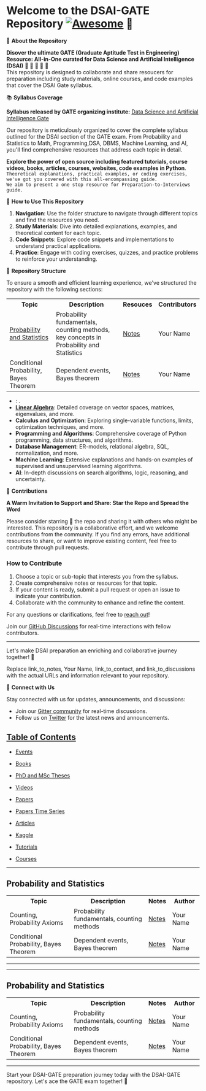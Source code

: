# Welcome to the DSAI-GATE Repository [![Awesome](https://awesome.re/badge-flat.svg)](https://awesome.re) :robot: 


🚀 **About the Repository**
 
**Disover the ultimate GATE (Graduate Aptitude Test in Engineering) Resource: All-in-One curated for Data Science and Artificial Intelligence (DSAI)** 🌟 🌟 🌟 🌟 🌟 \
This repository is designed to collaborate and share resoucers for preparation including study materials, online courses, and code examples that cover the DSAI Gate syllabus.

📚 **Syllabus Coverage**

**Syllabus released by GATE organizing institute:**  [Data Science and Artificial Intelligence Gate ](https://gate2024.iisc.ac.in/wp-content/uploads/2023/08/GATE2024DataScienceAIsyllabus.pdf)

Our repository is meticulously organized to cover the complete syllabus outlined for the DSAI section of the GATE exam. From Probability and Statistics to Math, Programming,DSA, DBMS, Machine Learning, and AI, you'll find comprehensive resources that address each topic in detail. 

**Explore the power of open source including featured tutorials, course videos, books, articles, courses, websites, code examples in Python**.\
``Theoretical explanations, practical examples, or coding exercises, we've got you covered with this all-encompassing guide.``\
``We aim to present a one stop resource for Preparation-to-Interviews guide.`` 

🌟 **How to Use This Repository**

1. **Navigation**: Use the folder structure to navigate through different topics and find the resources you need.
2. **Study Materials**: Dive into detailed explanations, examples, and theoretical content for each topic.
3. **Code Snippets**: Explore code snippets and implementations to understand practical applications.
4. **Practice**: Engage with coding exercises, quizzes, and practice problems to reinforce your understanding.

📁 **Repository Structure**

To ensure a smooth and efficient learning experience, we've structured the repository with the following sections:

<table class="tg">
  <tr>
    <th class="tg-yw4l"><b>Topic</b></th>
    <th class="tg-yw4l"><b>Description</b></th>
    <th class="tg-yw4l"><b>Resouces</b></th>
    <th class="tg-yw4l"><b>Contributors</b></th>
  </tr>
  
  <tr>
    <td class="tg-yw4l"><a href="#probability-and-statistics">Probability and Statistics</td>
    <td class="tg-yw4l">Probability fundamentals, counting methods, key concepts in Probability and Statistics</td>
    <td class="tg-yw4l"><a href="link_to_notes">Notes</a></td>
    <td class="tg-yw4l">Your Name</td>
  </tr>
   <tr>
    <td class="tg-yw4l">Conditional Probability, Bayes Theorem</td>
    <td class="tg-yw4l">Dependent events, Bayes theorem</td>
    <td class="tg-yw4l"><a href="link_to_notes">Notes</a></td>
    <td class="tg-yw4l">Your Name</td>
  </tr>
  <!-- More rows for different topics -->
</table>

- : .
- [**Linear Algebra**](#linear-algebra): Detailed coverage on vector spaces, matrices, eigenvalues, and more.
- **Calculus and Optimization**: Exploring single-variable functions, limits, optimization techniques, and more.
- **Programming and Algorithms**: Comprehensive coverage of Python programming, data structures, and algorithms.
- **Database Management**: ER-models, relational algebra, SQL, normalization, and more.
- **Machine Learning**: Extensive explanations and hands-on examples of supervised and unsupervised learning algorithms.
- **AI**: In-depth discussions on search algorithms, logic, reasoning, and uncertainty.


🤝 **Contributions**

**A Warm Invitation to Support and Share: Star the Repo and Spread the Word**

Please consider starring 🌟 the repo and sharing it with others who might be interested. 
This repository is a collaborative effort, and we welcome contributions from the community. If you find any errors, have additional resources to share, or want to improve existing content, feel free to contribute through pull requests.

### How to Contribute

1. Choose a topic or sub-topic that interests you from the syllabus.
2. Create comprehensive notes or resources for that topic.
3. If your content is ready, submit a pull request or open an issue to indicate your contribution.
4. Collaborate with the community to enhance and refine the content.

For any questions or clarifications, feel free to [reach out](link_to_contact)!

Join our [GitHub Discussions](link_to_discussions) for real-time interactions with fellow contributors.

---

Let's make DSAI preparation an enriching and collaborative journey together! 🚀

Replace link_to_notes, Your Name, link_to_contact, and link_to_discussions with the actual URLs and information relevant to your repository.


🔗 **Connect with Us**

Stay connected with us for updates, announcements, and discussions:

- Join our [Gitter community](link_to_gitter) for real-time discussions.
- Follow us on [Twitter](link_to_twitter) for the latest news and announcements.


## [Table of Contents]()

* [Events](#Events)

* [Books](#Books)

* [PhD and MSc Theses](#Theses)

* [Videos](#Videos) 
 
* [Papers](#Papers)

* [Papers Time Series](#Papers_Time_Series)

* [Articles](#Articles)

* [Kaggle](#Kaggle)

* [Tutorials](#Tutorials)

* [Courses](#Courses)

---
## Probability and Statistics

<table class="tg">
  <tr>
    <th class="tg-yw4l"><b>Topic</b></th>
    <th class="tg-yw4l"><b>Description</b></th>
    <th class="tg-yw4l"><b>Notes</b></th>
    <th class="tg-yw4l"><b>Author</b></th>
  </tr>
  
  <tr>
    <td class="tg-yw4l">Counting, Probability Axioms</td>
    <td class="tg-yw4l">Probability fundamentals, counting methods</td>
    <td class="tg-yw4l"><a href="link_to_notes">Notes</a></td>
    <td class="tg-yw4l">Your Name</td>
  </tr>
   <tr>
    <td class="tg-yw4l">Conditional Probability, Bayes Theorem</td>
    <td class="tg-yw4l">Dependent events, Bayes theorem</td>
    <td class="tg-yw4l"><a href="link_to_notes">Notes</a></td>
    <td class="tg-yw4l">Your Name</td>
  </tr>
  <!-- More rows for different topics -->
</table>

<!-- More content for other sections -->

---

---
## Probability and Statistics

<table class="tg">
  <tr>
    <th class="tg-yw4l"><b>Topic</b></th>
    <th class="tg-yw4l"><b>Description</b></th>
    <th class="tg-yw4l"><b>Notes</b></th>
    <th class="tg-yw4l"><b>Author</b></th>
  </tr>
  
  <tr>
    <td class="tg-yw4l">Counting, Probability Axioms</td>
    <td class="tg-yw4l">Probability fundamentals, counting methods</td>
    <td class="tg-yw4l"><a href="link_to_notes">Notes</a></td>
    <td class="tg-yw4l">Your Name</td>
  </tr>
   <tr>
    <td class="tg-yw4l">Conditional Probability, Bayes Theorem</td>
    <td class="tg-yw4l">Dependent events, Bayes theorem</td>
    <td class="tg-yw4l"><a href="link_to_notes">Notes</a></td>
    <td class="tg-yw4l">Your Name</td>
  </tr>
  <!-- More rows for different topics -->
</table>

<!-- More content for other sections -->

---




Start your DSAI-GATE preparation journey today with the DSAI-GATE repository. Let's ace the GATE exam together! 🌟
